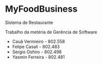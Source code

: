 # MyFoodBusiness

Sistema de Restaurante

Trabalho da metéria de Gerência de Software

- Cauã Vermieiro - 802.558
- Felipe Casali - 802.483
- Sergio Oshiro - 802.498
- Yasmin Ferreira - 802.481
